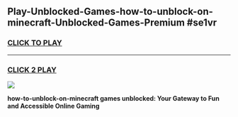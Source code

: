 
## Play-Unblocked-Games-how-to-unblock-on-minecraft-Unblocked-Games-Premium #se1vr
<h3>
<a href="https://premium.freeplayer.one?title=how-to-unblock-on-minecraft&ref=12M">CLICK TO PLAY</a></h3>
<hr>

<h3>
<a href="https://premium.freeplayer.one?title=how-to-unblock-on-minecraft&ref=12M">CLICK 2 PLAY</a>
  
</h3>

<a href="https://premium.freeplayer.one?title=how-to-unblock-on-minecraft&ref=12M"><img src="https://clearcache.store/games.png"></a>


**how-to-unblock-on-minecraft games unblocked: Your Gateway to Fun and Accessible Online Gaming**
